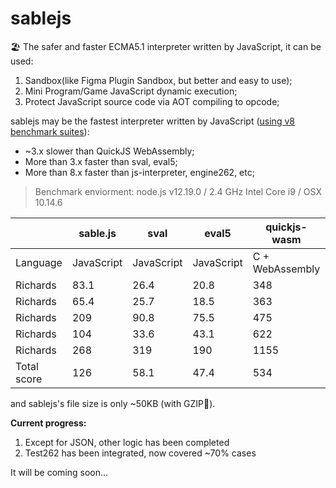 # sablejs
🏖️ The safer and faster ECMA5.1 interpreter written by JavaScript, it can be used:
1. Sandbox(like Figma Plugin Sandbox, but better and easy to use);
2. Mini Program/Game JavaScript dynamic execution;
3. Protect JavaScript source code via AOT compiling to opcode;

sablejs may be the fastest interpreter written by JavaScript ([using v8 benchmark suites](https://github.com/mozilla/arewefastyet/tree/master/benchmarks/v8-v7)):
* ~3.x slower than QuickJS WebAssembly;
* More than 3.x faster than sval, eval5;
* More than 8.x faster than js-interpreter, engine262, etc;

> Benchmark enviorment: node.js v12.19.0 / 2.4 GHz Intel Core i9 / OSX 10.14.6

|     | sable.js  | sval  | eval5  | quickjs-wasm  | mujs  |
|  ----  | ----  | ----  | ----  | ----  | ----  |
| Language  | JavaScript | JavaScript | JavaScript | C + WebAssembly | C |
| Richards  | 83.1 | 26.4 | 20.8 | 348 | 187 |
| Richards  | 65.4 | 25.7 | 18.5 | 363 | 113 |
| Richards  | 209 | 90.8 | 75.5 | 475 | 392 |
| Richards  | 104 | 33.6 | 43.1 | 622 | 109 |
| Richards  | 268 | 319 | 190 | 1155 | 36.7 |
| Total score  | 126 | 58.1 | 47.4 | 534 | 167 |

and sablejs's file size is only ~50KB (with GZIP🥰).

**Current progress:**
1. Except for JSON, other logic has been completed
2. Test262 has been integrated, now covered ~70% cases

It will be coming soon...
